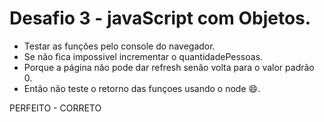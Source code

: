 # Desafio 3 - javaScript com Objetos.
- Testar as funções pelo console do navegador.
- Se não fica impossivel incrementar o quantidadePessoas.
- Porque a página não pode dar refresh senão volta para o valor padrão 0.
- Então não teste o retorno das funçoes usando o node :smile:.

PERFEITO - CORRETO

